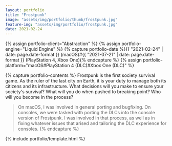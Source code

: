 ```yaml
---
layout: portfolio
title: "Frostpunk"
image: "assets/img/portfolio/thumb/frostpunk.jpg"
feature-img: "assets/img/portfolio/frostpunk.jpg"
date: 2021-02-24
---
```


{% assign portfolio-client="Abstraction" %}
{% assign portfolio-engine="Liquid Engine" %}
{% capture portfolio-date %}{{ "2021-02-24" | date: page.date-format }} (macOS)#{{ "2021-07-21" | date: page.date-format }} (PlayStation 4, Xbox One){% endcapture %}
{% assign portfolio-platform="macOS#PlayStation 4 (DLC)#Xbox One (DLC)" %}

{% capture portfolio-contents %}
Frostpunk is the first society survival game. As the ruler of the last city on Earth,
it is your duty to manage both its citizens and its infrastructure. What decisions will you make to ensure your society's survival?
What will you do when pushed to breaking point? Who will you become in the process?

> On macOS, I was involved in general porting and bugfixing. On consoles, we were tasked with porting the DLCs into the console
> version of Frostpunk. I was involved in that process, as well as in fixing whatever issues that arised and tailoring the DLC experience
> for consoles.
{% endcapture %}

{% include portfolio/template.html %}

